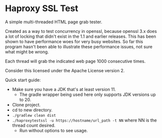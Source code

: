 # Haproxy SSL Test

A simple multi-threaded HTML page grab tester.

Created as a way to test concurrency in openssl, because openssl 3.x
does a lot of locking that didn't exist in the 1.1 and earlier releases.
This has been shown to have performance woes for very busy websites.
So far this program hasn't been able to illustrate these performance
issues, not sure what might be wrong.

Each thread will grab the indicated web page 1000 consecutive times.

Consider this licensed under the Apache License version 2.

Quick start guide:

* Make sure you have a JDK that's at least version 11.
  * The gradle wrapper being used here only supports JDK versions up to 20.
* Clone project.
* cd to new directory.
* `./gradlew clean dist`
* `./haproxytestssl -u https://hostname/url_path -t NN` where NN is the
thread count desired.
  * Run without options to see usage.

